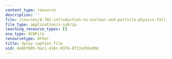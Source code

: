 ```yaml
---
content_type: resource
description: ''
file: /courses/8-701-introduction-to-nuclear-and-particle-physics-fall-2020/4a8bf6059ac1416c037b8713a291e99c_JSlXpd9zm6Q.srt
file_type: application/x-subrip
learning_resource_types: []
ocw_type: OCWFile
resourcetype: Other
title: 3play caption file
uid: 4a8bf605-9ac1-416c-037b-8713a291e99c
---
```

